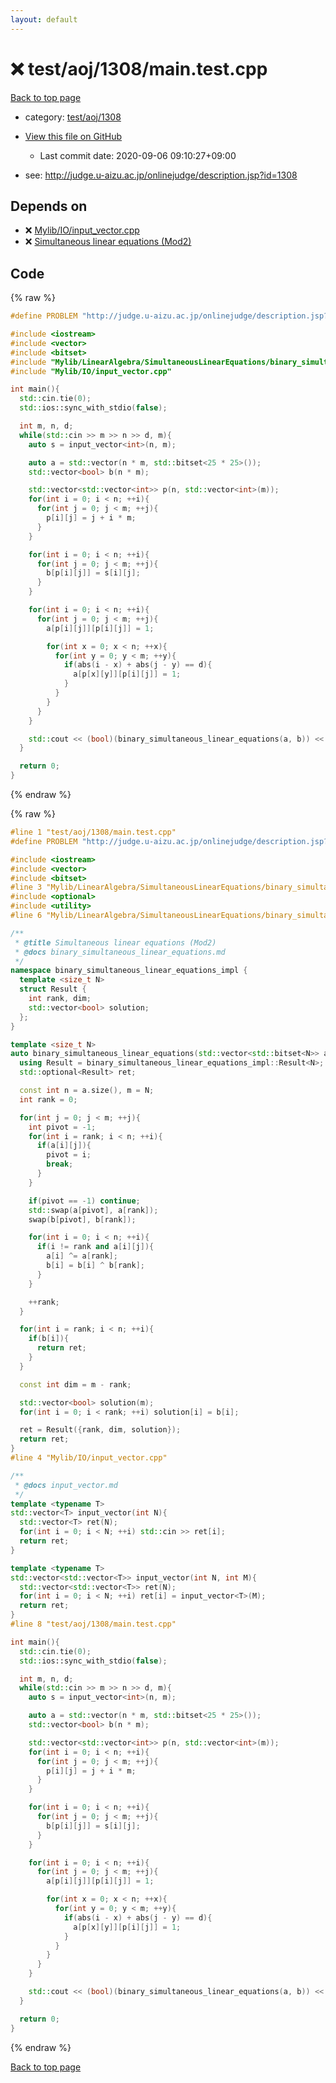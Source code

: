 ```yaml
---
layout: default
---
```


<!-- mathjax config similar to math.stackexchange -->
<script type="text/javascript" async
  src="https://cdnjs.cloudflare.com/ajax/libs/mathjax/2.7.5/MathJax.js?config=TeX-MML-AM_CHTML">
</script>
<script type="text/x-mathjax-config">
  MathJax.Hub.Config({
    TeX: { equationNumbers: { autoNumber: "AMS" }},
    tex2jax: {
      inlineMath: [ ['$','$'] ],
      processEscapes: true
    },
    "HTML-CSS": { matchFontHeight: false },
    displayAlign: "left",
    displayIndent: "2em"
  });
</script>

<script type="text/javascript" src="https://cdnjs.cloudflare.com/ajax/libs/jquery/3.4.1/jquery.min.js"></script>
<script src="https://cdn.jsdelivr.net/npm/jquery-balloon-js@1.1.2/jquery.balloon.min.js" integrity="sha256-ZEYs9VrgAeNuPvs15E39OsyOJaIkXEEt10fzxJ20+2I=" crossorigin="anonymous"></script>
<script type="text/javascript" src="../../../../assets/js/copy-button.js"></script>
<link rel="stylesheet" href="../../../../assets/css/copy-button.css" />


# :x: test/aoj/1308/main.test.cpp

<a href="../../../../index.html">Back to top page</a>

* category: <a href="../../../../index.html#91fd4443c2280843651bf249ceada703">test/aoj/1308</a>
* <a href="{{ site.github.repository_url }}/blob/master/test/aoj/1308/main.test.cpp">View this file on GitHub</a>
    - Last commit date: 2020-09-06 09:10:27+09:00


* see: <a href="http://judge.u-aizu.ac.jp/onlinejudge/description.jsp?id=1308">http://judge.u-aizu.ac.jp/onlinejudge/description.jsp?id=1308</a>


## Depends on

* :x: <a href="../../../../library/Mylib/IO/input_vector.cpp.html">Mylib/IO/input_vector.cpp</a>
* :x: <a href="../../../../library/Mylib/LinearAlgebra/SimultaneousLinearEquations/binary_simultaneous_linear_equations.cpp.html">Simultaneous linear equations (Mod2)</a>


## Code

<a id="unbundled"></a>
{% raw %}
```cpp
#define PROBLEM "http://judge.u-aizu.ac.jp/onlinejudge/description.jsp?id=1308"

#include <iostream>
#include <vector>
#include <bitset>
#include "Mylib/LinearAlgebra/SimultaneousLinearEquations/binary_simultaneous_linear_equations.cpp"
#include "Mylib/IO/input_vector.cpp"

int main(){
  std::cin.tie(0);
  std::ios::sync_with_stdio(false);

  int m, n, d;
  while(std::cin >> m >> n >> d, m){
    auto s = input_vector<int>(n, m);

    auto a = std::vector(n * m, std::bitset<25 * 25>());
    std::vector<bool> b(n * m);

    std::vector<std::vector<int>> p(n, std::vector<int>(m));
    for(int i = 0; i < n; ++i){
      for(int j = 0; j < m; ++j){
        p[i][j] = j + i * m;
      }
    }

    for(int i = 0; i < n; ++i){
      for(int j = 0; j < m; ++j){
        b[p[i][j]] = s[i][j];
      }
    }

    for(int i = 0; i < n; ++i){
      for(int j = 0; j < m; ++j){
        a[p[i][j]][p[i][j]] = 1;

        for(int x = 0; x < n; ++x){
          for(int y = 0; y < m; ++y){
            if(abs(i - x) + abs(j - y) == d){
              a[p[x][y]][p[i][j]] = 1;
            }
          }
        }
      }
    }

    std::cout << (bool)(binary_simultaneous_linear_equations(a, b)) << std::endl;
  }

  return 0;
}

```
{% endraw %}

<a id="bundled"></a>
{% raw %}
```cpp
#line 1 "test/aoj/1308/main.test.cpp"
#define PROBLEM "http://judge.u-aizu.ac.jp/onlinejudge/description.jsp?id=1308"

#include <iostream>
#include <vector>
#include <bitset>
#line 3 "Mylib/LinearAlgebra/SimultaneousLinearEquations/binary_simultaneous_linear_equations.cpp"
#include <optional>
#include <utility>
#line 6 "Mylib/LinearAlgebra/SimultaneousLinearEquations/binary_simultaneous_linear_equations.cpp"

/**
 * @title Simultaneous linear equations (Mod2)
 * @docs binary_simultaneous_linear_equations.md
 */
namespace binary_simultaneous_linear_equations_impl {
  template <size_t N>
  struct Result {
    int rank, dim;
    std::vector<bool> solution;
  };
}

template <size_t N>
auto binary_simultaneous_linear_equations(std::vector<std::bitset<N>> a, std::vector<bool> b){
  using Result = binary_simultaneous_linear_equations_impl::Result<N>;
  std::optional<Result> ret;

  const int n = a.size(), m = N;
  int rank = 0;

  for(int j = 0; j < m; ++j){
    int pivot = -1;
    for(int i = rank; i < n; ++i){
      if(a[i][j]){
        pivot = i;
        break;
      }
    }

    if(pivot == -1) continue;
    std::swap(a[pivot], a[rank]);
    swap(b[pivot], b[rank]);

    for(int i = 0; i < n; ++i){
      if(i != rank and a[i][j]){
        a[i] ^= a[rank];
        b[i] = b[i] ^ b[rank];
      }
    }

    ++rank;
  }

  for(int i = rank; i < n; ++i){
    if(b[i]){
      return ret;
    }
  }

  const int dim = m - rank;

  std::vector<bool> solution(m);
  for(int i = 0; i < rank; ++i) solution[i] = b[i];

  ret = Result({rank, dim, solution});
  return ret;
}
#line 4 "Mylib/IO/input_vector.cpp"

/**
 * @docs input_vector.md
 */
template <typename T>
std::vector<T> input_vector(int N){
  std::vector<T> ret(N);
  for(int i = 0; i < N; ++i) std::cin >> ret[i];
  return ret;
}

template <typename T>
std::vector<std::vector<T>> input_vector(int N, int M){
  std::vector<std::vector<T>> ret(N);
  for(int i = 0; i < N; ++i) ret[i] = input_vector<T>(M);
  return ret;
}
#line 8 "test/aoj/1308/main.test.cpp"

int main(){
  std::cin.tie(0);
  std::ios::sync_with_stdio(false);

  int m, n, d;
  while(std::cin >> m >> n >> d, m){
    auto s = input_vector<int>(n, m);

    auto a = std::vector(n * m, std::bitset<25 * 25>());
    std::vector<bool> b(n * m);

    std::vector<std::vector<int>> p(n, std::vector<int>(m));
    for(int i = 0; i < n; ++i){
      for(int j = 0; j < m; ++j){
        p[i][j] = j + i * m;
      }
    }

    for(int i = 0; i < n; ++i){
      for(int j = 0; j < m; ++j){
        b[p[i][j]] = s[i][j];
      }
    }

    for(int i = 0; i < n; ++i){
      for(int j = 0; j < m; ++j){
        a[p[i][j]][p[i][j]] = 1;

        for(int x = 0; x < n; ++x){
          for(int y = 0; y < m; ++y){
            if(abs(i - x) + abs(j - y) == d){
              a[p[x][y]][p[i][j]] = 1;
            }
          }
        }
      }
    }

    std::cout << (bool)(binary_simultaneous_linear_equations(a, b)) << std::endl;
  }

  return 0;
}

```
{% endraw %}

<a href="../../../../index.html">Back to top page</a>

